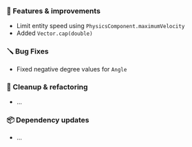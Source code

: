 ### 🚀 Features & improvements

- Limit entity speed using `PhysicsComponent.maximumVelocity`
- Added `Vector.cap(double)`

### 🪛 Bug Fixes

- Fixed negative degree values for `Angle`

### 🧽 Cleanup & refactoring

- ...

### 📦 Dependency updates

- ...